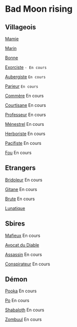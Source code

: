 # Bad Moon rising

## Villageois

[Mamie](https://brain-academy.github.io/wiki/blood-on-the-clocktower/mamie)

[Marin](https://brain-academy.github.io/wiki/blood-on-the-clocktower/marin)

[Bonne](https://brain-academy.github.io/wiki/blood-on-the-clocktower/bonne)

[Exorciste](https://brain-academy.github.io/wiki/blood-on-the-clocktower/exorciste) `- En cours`

[Aubergiste](https://brain-academy.github.io/wiki/blood-on-the-clocktower/aubergiste) `En cours`

[Parieur](https://brain-academy.github.io/wiki/blood-on-the-clocktower/parieur) `En cours`

[Commère](https://brain-academy.github.io/wiki/blood-on-the-clocktower/commere) En cours

[Courtisane](https://brain-academy.github.io/wiki/blood-on-the-clocktower/courtisane) En cours

[Professeur](https://brain-academy.github.io/wiki/blood-on-the-clocktower/professeur) En cours

[Ménestrel](https://brain-academy.github.io/wiki/blood-on-the-clocktower/menestrel) En cours

[Herboriste](https://brain-academy.github.io/wiki/blood-on-the-clocktower/herboriste) En cours

[Pacifiste](https://brain-academy.github.io/wiki/blood-on-the-clocktower/pacifiste) En cours

[Fou](https://brain-academy.github.io/wiki/blood-on-the-clocktower/fou) En cours

## Etrangers

[Bridoleur](https://brain-academy.github.io/wiki/blood-on-the-clocktower/bricoleur) En cours

[Gitane](https://brain-academy.github.io/wiki/blood-on-the-clocktower/gitane) En cours

[Brute](https://brain-academy.github.io/wiki/blood-on-the-clocktower/brute) En cours

[Lunatique](https://brain-academy.github.io/wiki/blood-on-the-clocktower/lunatique)

## Sbires

[Mafieux](https://brain-academy.github.io/wiki/blood-on-the-clocktower/mafieux) En cours

[Avocat du Diable](https://brain-academy.github.io/wiki/blood-on-the-clocktower/avocatdudiable)

[Assassin](https://brain-academy.github.io/wiki/blood-on-the-clocktower/assassin) En cours

[Conspirateur](https://brain-academy.github.io/wiki/blood-on-the-clocktower/conspirateur)  En cours

## Démon

[Pooka](https://brain-academy.github.io/wiki/blood-on-the-clocktower/pooka) En cours

[Po](https://brain-academy.github.io/wiki/blood-on-the-clocktower/po) En cours

[Shabaloth](https://brain-academy.github.io/wiki/blood-on-the-clocktower/shabaloth) En cours

[Zombuul](https://brain-academy.github.io/wiki/blood-on-the-clocktower/zombuul) En cours
